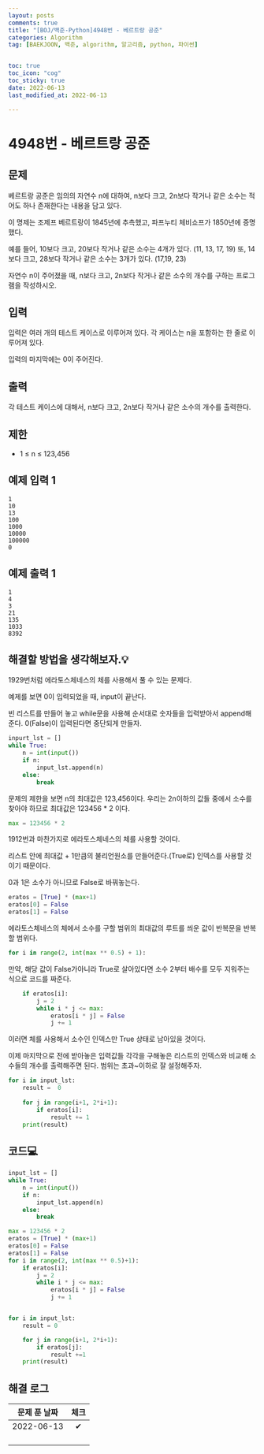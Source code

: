 ```yaml
---
layout: posts
comments: true
title: "[BOJ/백준-Python]4948번 - 베르트랑 공준"
categories: Algorithm
tag: [BAEKJOON, 백준, algorithm, 알고리즘, python, 파이썬]


toc: true
toc_icon: "cog"
toc_sticky: true
date: 2022-06-13
last_modified_at: 2022-06-13

---
```




# 4948번 - 베르트랑 공준



## 문제

베르트랑 공준은 임의의 자연수 n에 대하여, n보다 크고, 2n보다 작거나 같은 소수는 적어도 하나 존재한다는 내용을 담고 있다.

이 명제는 조제프 베르트랑이 1845년에 추측했고, 파프누티 체비쇼프가 1850년에 증명했다.

예를 들어, 10보다 크고, 20보다 작거나 같은 소수는 4개가 있다. (11, 13, 17, 19) 또, 14보다 크고, 28보다 작거나 같은 소수는 3개가 있다. (17,19, 23)

자연수 n이 주어졌을 때, n보다 크고, 2n보다 작거나 같은 소수의 개수를 구하는 프로그램을 작성하시오. 



## 입력

입력은 여러 개의 테스트 케이스로 이루어져 있다. 각 케이스는 n을 포함하는 한 줄로 이루어져 있다.

입력의 마지막에는 0이 주어진다.



## 출력

각 테스트 케이스에 대해서, n보다 크고, 2n보다 작거나 같은 소수의 개수를 출력한다.



## 제한

- 1 ≤ n ≤ 123,456



## 예제 입력 1 

```
1
10
13
100
1000
10000
100000
0
```



## 예제 출력 1

```
1
4
3
21
135
1033
8392
```



##  해결할 방법을 생각해보자.💡

1929번처럼 에라토스체네스의 체를 사용해서 풀 수 있는 문제다.

예제를 보면 0이 입력되었을 때, input이 끝난다. 

빈 리스트를 만들어 놓고 while문을 사용해 순서대로 숫자들을 입력받아서 append해준다. 0(False)이 입력된다면 중단되게 만들자.

```python
inpurt_lst = []
while True:
    n = int(input())
    if n:
        input_lst.append(n)
    else:
        break
```

 문제의 제한을 보면 n의 최대값은 123,456이다. 우리는 2n이하의 값들 중에서 소수를 찾아야 하므로 최대값은 123456 * 2 이다.

```python
max = 123456 * 2
```

1912번과 마찬가지로 에라토스체네스의 체를 사용할 것이다.

리스트 안에 최대값 + 1만큼의 불리언원소를 만들어준다.(True로) 인덱스를 사용할 것이기 때문이다.

0과 1은 소수가 아니므로 False로 바꿔놓는다.

```python
eratos = [True] * (max+1)
eratos[0] = False
eratos[1] = False
```

에라토스체네스의 체에서 소수를 구할 범위의 최대값의 루트를 씌운 값이 반복문을 반복할 범위다.

```python
for i in range(2, int(max ** 0.5) + 1):
```

만약, 해당 값이 False가아니라 True로 살아있다면 소수 2부터 배수를 모두 지워주는 식으로 코드를 짜준다.

```python
	if eratos[i]:
        j = 2
        while i * j <= max:
            eratos[i * j] = False
            j += 1
```

이러면 체를 사용해서 소수인 인덱스만 True 상태로 남아있을 것이다.

이제 마지막으로 전에 받아놓은 입력값들 각각을 구해놓은 리스트의 인덱스와 비교해 소수들의 개수를 출력해주면 된다. 범위는 초과~이하로 잘 설정해주자.

```python
for i in input_lst:
    result =  0
    
    for j in range(i+1, 2*i+1):
        if eratos[i]:
            result += 1
    print(result)
```







## 코드💻

```python
input_lst = []
while True:
    n = int(input())
    if n:
        input_lst.append(n)
    else:
        break

max = 123456 * 2
eratos = [True] * (max+1)
eratos[0] = False
eratos[1] = False
for i in range(2, int(max ** 0.5)+1):
    if eratos[i]:
        j = 2
        while i * j <= max:
            eratos[i * j] = False
            j += 1


for i in input_lst:
    result = 0

    for j in range(i+1, 2*i+1):
        if eratos[j]:
            result +=1 
    print(result)
```





## 해결 로그 

| 문제 푼 날짜 | 체크 |
| :----------: | :--: |
|  2022-06-13  |  ✔   |
|              |      |
|              |      |
|              |      |
|              |      |



